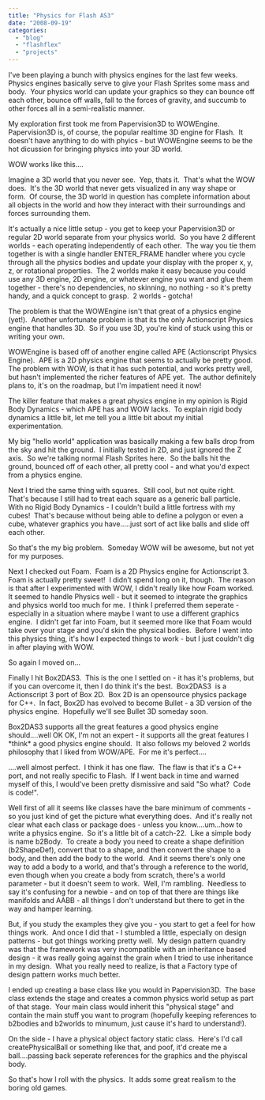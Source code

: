 ```yaml
---
title: "Physics for Flash AS3"
date: "2008-09-19"
categories:
  - "blog"
  - "flashflex"
  - "projects"
---
```


I've been playing a bunch with physics engines for the last few weeks.  Physics engines basically serve to give your Flash Sprites some mass and body.  Your physics world can update your graphics so they can bounce off each other, bounce off walls, fall to the forces of gravity, and succumb to other forces all in a semi-realistic manner.

My exploration first took me from Papervision3D to WOWEngine.  Papervision3D is, of course, the popular realtime 3D engine for Flash.  It doesn't have anything to do with phyics - but WOWEngine seems to be the hot dicussion for bringing physics into your 3D world.

WOW works like this....

Imagine a 3D world that you never see.  Yep, thats it.  That's what the WOW does.  It's the 3D world that never gets visualized in any way shape or form.  Of course, the 3D world in question has complete information about all objects in the world and how they interact with their surroundings and forces surrounding them.

It's actually a nice little setup - you get to keep your Papervision3D or regular 2D world separate from your physics world.  So you have 2 different worlds - each operating independently of each other.  The way you tie them together is with a single handler ENTER\_FRAME handler where you cycle through all the physics bodies and update your display with the proper x, y, z, or rotational properties.  The 2 worlds make it easy because you could use any 3D engine, 2D engine, or whatever engine you want and glue them together - there's no dependencies, no skinning, no nothing - so it's pretty handy, and a quick concept to grasp.  2 worlds - gotcha!

The problem is that the WOWEngine isn't that great of a physics engine (yet!).  Another unfortunate problem is that its the only Actionscript Physics engine that handles 3D.  So if you use 3D, you're kind of stuck using this or writing your own.

WOWEngine is based off of another engine called APE (Actionscript Physics Engine).  APE is a 2D physics engine that seems to actually be pretty good.  The problem with WOW, is that it has such potential, and works pretty well, but hasn't implemented the richer features of APE yet.  The author definitely plans to, it's on the roadmap, but I'm impatient need it now!

The killer feature that makes a great physics engine in my opinion is Rigid Body Dynamics - which APE has and WOW lacks.  To explain rigid body dynamics a little bit, let me tell you a little bit about my initial experimentation.

My big "hello world" application was basically making a few balls drop from the sky and hit the ground.  I initially tested in 2D, and just ignored the Z axis.  So we're talking normal Flash Sprites here.  So the balls hit the ground, bounced off of each other, all pretty cool - and what you'd expect from a physics engine.

Next I tried the same thing with squares.  Still cool, but not quite right.  That's because I still had to treat each square as a generic ball particle.  With no Rigid Body Dynamics - I couldn't build a little fortress with my cubes!  That's because without being able to define a polygon or even a cube, whatever graphics you have.....just sort of act like balls and slide off each other.

So that's the my big problem.  Someday WOW will be awesome, but not yet for my purposes.

Next I checked out Foam.  Foam is a 2D Physics engine for Actionscript 3.  Foam is actually pretty sweet!  I didn't spend long on it, though.  The reason is that after I experimented with WOW, I didn't really like how Foam worked.  It seemed to handle Physics well - but it seemed to integrate the graphics and physics world too much for me.  I think I preferred them seperate - especially in a situation where maybe I want to use a different graphics engine.  I didn't get far into Foam, but it seemed more like that Foam would take over your stage and you'd skin the physical bodies.  Before I went into this physics thing, it's how I expected things to work - but I just couldn't dig in after playing with WOW.

So again I moved on...

Finally I hit Box2DAS3.  This is the one I settled on - it has it's problems, but if you can overcome it, then I do think it's the best.  Box2DAS3  is a Actionscript 3 port of Box 2D.  Box 2D is an opensource physics package for C++.  In fact, Box2D has evolved to become Bullet - a 3D version of the physics engine.  Hopefully we'll see Bullet 3D someday soon.

Box2DAS3 supports all the great features a good physics engine should....well OK OK, I'm not an expert - it supports all the great features I \*think\* a good physics engine should.  It also follows my beloved 2 worlds philosophy that I liked from WOW/APE.  For me it's perfect....

....well almost perfect.  I think it has one flaw.  The flaw is that it's a C++ port, and not really specific to Flash.  If I went back in time and warned myself of this, I would've been pretty dismissive and said "So what?  Code is code!".

Well first of all it seems like classes have the bare minimum of comments - so you just kind of get the picture what everything does.  And it's really not clear what each class or package does - unless you know....um...how to write a physics engine.  So it's a little bit of a catch-22.  Like a simple body is name b2Body.  To create a body you need to create a shape definition (b2ShapeDef), convert that to a shape, and then convert the shape to a body, and then add the body to the world.  And it seems there's only one way to add a body to a world, and that's through a reference to the world, even though when you create a body from scratch, there's a world parameter - but it doesn't seem to work.  Well, I'm rambling.  Needless to say it's confusing for a newbie - and on top of that there are things like manifolds and AABB - all things I don't understand but there to get in the way and hamper learning.

But, if you study the examples they give you - you start to get a feel for how things work.  And once I did that - I stumbled a little, especially on design patterns - but got things working pretty well.  My design pattern quandry was that the framework was very incompatible with an inheritance based design - it was really going against the grain when I tried to use inheritance in my design.  What you really need to realize, is that a Factory type of design pattern works much better.

I ended up creating a base class like you would in Papervision3D.  The base class extends the stage and creates a common physics world setup as part of that stage.  Your main class would inherit this "physical stage" and contain the main stuff you want to program (hopefully keeping references to b2bodies and b2worlds to minumum, just cause it's hard to understand!).

On the side - I have a physical object factory static class.  Here's I'd call createPhysicalBall or something like that, and poof, it'd create me a ball....passing back seperate references for the graphics and the phyiscal body.

So that's how I roll with the physics.  It adds some great realism to the boring old games.
